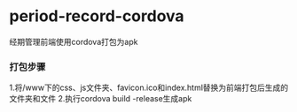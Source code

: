 # period-record-cordova
经期管理前端使用cordova打包为apk
### 打包步骤
1.将/www下的css、js文件夹、favicon.ico和index.html替换为前端打包后生成的文件夹和文件
2.执行cordova build -release生成apk
